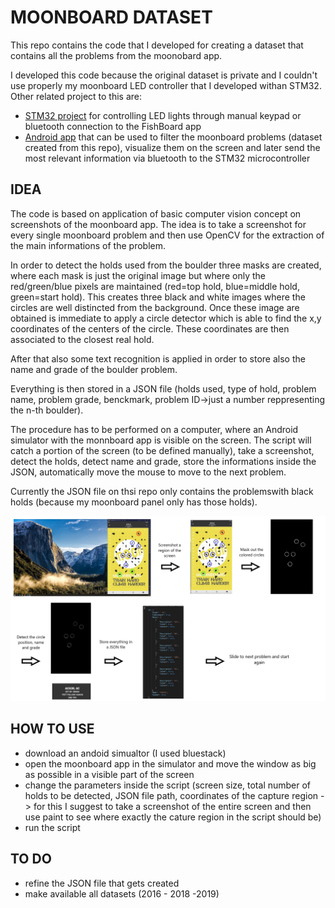 # MOONBOARD DATASET

This repo contains the code that I developed for creating a dataset that contains all the problems from the moonobard app.

I developed this code because the original dataset is private and I couldn't use properly my moonboard LED controller that I developed withan STM32. Other related project to this are:

- [STM32 project](https://github.com/AlessandroAvi/Moonboard_LED_DIY) for controlling LED lights through manual keypad or bluetooth connection to the FishBoard app
- [Android app](https://github.com/AlessandroAvi/FishBoard-app) that can be used to filter the moonboard problems (dataset created from this repo), visualize them on the screen and later send the most relevant information via bluetooth to the STM32 microcontroller

## IDEA 

The code is based on application of basic computer vision concept on screenshots of the moonboard app. The idea is to take a screenshot for every single moonboard problem and then use OpenCV for the extraction of the main informations of the problem. 

In order to detect the holds used from the boulder three masks are created, where each mask is just the original image but where only the red/green/blue pixels are maintained (red=top hold, blue=middle hold, green=start hold). This creates three black and white images where the circles are well distincted from the background. Once these image are obtained is immediate to apply a circle detector which is able to find the x,y coordinates of the centers of the circle. These coordinates are then associated to the closest real hold.

After that also some text recognition is applied in order to store also the name and grade of the boulder problem.

Everything is then stored in a JSON file (holds used, type of hold, problem name, problem grade, benckmark, problem ID->just a number reppresenting the n-th boulder).

The procedure has to be performed on a computer, where an Android simulator with the monnboard app is visible on the screen. The script will catch a portion of the screen (to be defined manually), take a screenshot, detect the holds, detect name and grade, store the informations inside the JSON, automatically move the mouse to move to the next problem.

Currently the JSON file on thsi repo only contains the problemswith black holds (because my moonboard panel only has those holds).

 ![name-of-you-image](https://github.com/AlessandroAvi/Moonboard_Dataset/blob/main/Img/How_to.jpg) 



## HOW  TO USE

- download an andoid simualtor (I used bluestack)
- open the moonboard app in the simulator and move the window as big as possible in a visible part of the screen
- change the parameters inside the script (screen size, total number of holds to be detected, JSON file path, coordinates of the capture region -> for this I suggest to take a screenshot of the entire screen and then use paint to see where exactly the cature region in the script should be)
- run the script

## TO DO

- refine the JSON file that gets created
- make available all datasets (2016 - 2018 -2019)





